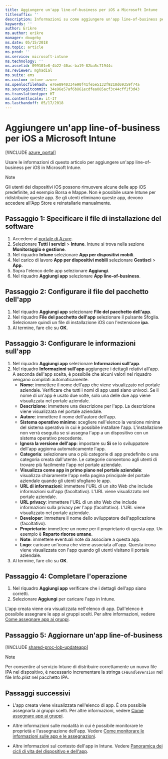 ```yaml
---
title: Aggiungere un'app line-of-business per iOS a Microsoft Intune
titlesuffix: ''
description: Informazioni su come aggiungere un'app line-of-business per iOS a Microsoft Intune.
keywords: ''
author: Erikre
ms.author: erikre
manager: dougeby
ms.date: 05/15/2018
ms.topic: article
ms.prod: ''
ms.service: microsoft-intune
ms.technology: ''
ms.assetid: 099101e8-4b22-40ac-ba19-82ba5c71944c
ms.reviewer: mghadial
ms.suite: ems
ms.custom: intune-azure
ms.openlocfilehash: e76e8940334e90f41fe5e5132f9210d69359f74a
ms.sourcegitcommit: 34e96e57af6b861ecdfea085acf3c44cff1f3d43
ms.translationtype: HT
ms.contentlocale: it-IT
ms.lasthandoff: 05/17/2018
---
```

# <a name="add-an-ios-line-of-business-app-to-microsoft-intune"></a>Aggiungere un'app line-of-business per iOS a Microsoft Intune

[!INCLUDE [azure_portal](./includes/azure_portal.md)]

Usare le informazioni di questo articolo per aggiungere un'app line-of-business per iOS in Microsoft Intune.

>[!NOTE]
>Gli utenti dei dispositivi iOS possono rimuovere alcune delle app iOS predefinite, ad esempio Borsa e Mappe. Non è possibile usare Intune per ridistribuire queste app. Se gli utenti eliminano queste app, devono accedere all'App Store e reinstallarle manualmente.

## <a name="step-1-specify-the-software-setup-file"></a>Passaggio 1: Specificare il file di installazione del software

1. Accedere al [portale di Azure](https://portal.azure.com).
2. Selezionare **Tutti i servizi** > **Intune**. Intune si trova nella sezione **Monitoraggio e gestione**.
3. Nel riquadro **Intune** selezionare **App per dispositivi mobili**.
4. Nel carico di lavoro **App per dispositivi mobili** selezionare **Gestisci** > **App**.
5. Sopra l'elenco delle app selezionare **Aggiungi**.
6. Nel riquadro **Aggiungi app** selezionare **App line-of-business**.

## <a name="step-2-configure-the-app-package-file"></a>Passaggio 2: Configurare il file del pacchetto dell'app

1. Nel riquadro **Aggiungi app** selezionare **File del pacchetto dell'app**.
2. Nel riquadro **File del pacchetto dell'app** selezionare il pulsante Sfoglia. Selezionare quindi un file di installazione iOS con l'estensione **ipa**.
3. Al termine, fare clic su **OK**.


## <a name="step-3-configure-app-information"></a>Passaggio 3: Configurare le informazioni sull'app

1. Nel riquadro **Aggiungi app** selezionare **Informazioni sull'app**.
2. Nel riquadro **Informazioni sull'app** aggiungere i dettagli relativi all'app. A seconda dell'app scelta, è possibile che alcuni valori nel riquadro vengano compilati automaticamente.
    - **Nome**: immettere il nome dell'app che viene visualizzato nel portale aziendale. Verificare che tutti i nomi di app usati siano univoci. Se il nome di un'app è usato due volte, solo una delle due app viene visualizzata nel portale aziendale.
    - **Descrizione**: immettere una descrizione per l'app. La descrizione viene visualizzata nel portale aziendale.
    - **Autore**: immettere il nome dell'autore dell'app.
    - **Sistema operativo minimo**: scegliere nell'elenco la versione minima del sistema operativo in cui è possibile installare l'app. L'installazione non verrà eseguita se si assegna l'app a un dispositivo con un sistema operativo precedente.
    - **Ignora la versione dell'app**: impostare su **Sì** se lo sviluppatore dell'app aggiorna automaticamente l'app.
    - **Categoria**: selezionare una o più categorie di app predefinite o una categoria creata dall'utente. Le categorie consentono agli utenti di trovare più facilmente l'app nel portale aziendale.
    - **Visualizza come app in primo piano nel portale aziendale**: visualizza chiaramente l'app nella pagina principale del portale aziendale quando gli utenti sfogliano le app.
    - **URL di informazioni**: immettere l'URL di un sito Web che include informazioni sull'app (facoltativo). L'URL viene visualizzato nel portale aziendale.
    - **URL privacy**: immettere l'URL di un sito Web che include informazioni sulla privacy per l'app (facoltativo). L'URL viene visualizzato nel portale aziendale.
    - **Developer**: immettere il nome dello sviluppatore dell'applicazione (facoltativo).
    - **Proprietario**: immettere un nome per il proprietario di questa app. Un esempio è **Reparto risorse umane**.
    - **Note**: immettere eventuali note da associare a questa app.
    - **Logo**: caricare un'icona che viene associata all'app. Questa icona viene visualizzata con l'app quando gli utenti visitano il portale aziendale.
3. Al termine, fare clic su **OK**.

## <a name="step-4-finish-up"></a>Passaggio 4: Completare l'operazione

1. Nel riquadro **Aggiungi app** verificare che i dettagli dell'app siano corretti.
2. Selezionare **Aggiungi** per caricare l'app in Intune.

L'app creata viene ora visualizzata nell'elenco di app. Dall'elenco è possibile assegnare le app ai gruppi scelti. Per altre informazioni, vedere [Come assegnare app ai gruppi](apps-deploy.md).

## <a name="step-5-update-a-line-of-business-app"></a>Passaggio 5: Aggiornare un'app line-of-business

[!INCLUDE [shared-proc-lob-updateapp](./includes/shared-proc-lob-updateapp.md)]

> [!NOTE]
> Per consentire al servizio Intune di distribuire correttamente un nuovo file IPA nel dispositivo, è necessario incrementare la stringa `CFBundleVersion` nel file Info.plist nel pacchetto IPA.

## <a name="next-steps"></a>Passaggi successivi

- L'app creata viene visualizzata nell'elenco di app. È ora possibile assegnarla ai gruppi scelti. Per altre informazioni, vedere [Come assegnare app ai gruppi](apps-deploy.md).

- Altre informazioni sulle modalità in cui è possibile monitorare le proprietà e l'assegnazione dell'app. Vedere [Come monitorare le informazioni sulle app e le assegnazioni](apps-monitor.md).

- Altre informazioni sul contesto dell'app in Intune. Vedere [Panoramica dei cicli di vita del dispositivo e dell'app](introduction-device-app-lifecycles.md).
